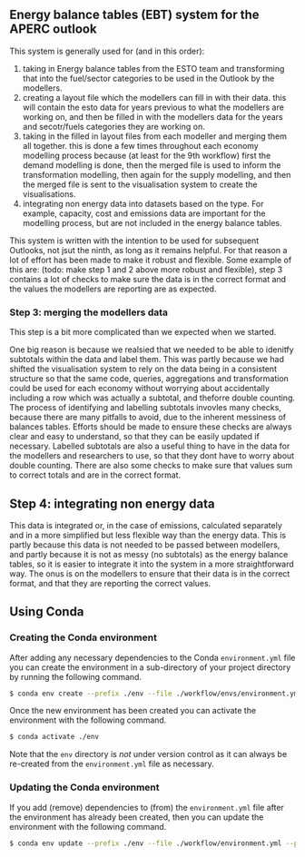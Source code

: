 ## Energy balance tables (EBT) system for the APERC outlook

This system is generally used for (and in this order):

1. taking in Energy balance tables from the ESTO team and transforming that into the fuel/sector categories to be used in the Outlook by the modellers.
2. creating a layout file which the modellers can fill in with their data. this will contain the esto data for years previous to what the modellers are working on, and then be filled in with the modellers data for the years and secotr/fuels categories they are working on.
3. taking in the filled in layout files from each modeller and merging them all together. this is done a few times throughout each economy modelling process because (at least for the 9th workflow) first the demand modelling is done, then the merged file is used to inform the transformation modelling, then again for the supply modelling, and then the merged file is sent to the visualisation system to create the visualisations.
4. integrating non energy data into datasets based on the type. For example, capacity, cost and emissions data are important for the modelling process, but are not included in the energy balance tables. 

This system is written with the intention to be used for subsequent Outlooks, not jsut the ninth, as long as it remains helpful. For that reason a lot of effort has been made to make it robust and flexible. Some example of this are: (todo: make step 1 and 2 above more robust and flexible), step 3 contains a lot of checks to make sure the data is in the correct format and the values the modellers are reporting are as expected. 

### Step 3: merging the modellers data
This step is a bit more complicated than we expected when we started. 

One big reason is because we realsied that we needed to be able to idenitfy subtotals within the data and label them. This was partly because we had shifted the visualisation system to rely on the data being in a consistent structure so that the same code, queries, aggregations and transformation could be used for each economy without worrying about accidentally including a row which was actually a subtotal, and theforre double counting.
The process of identifying and labelling subtotals invovles many checks, because there are many pitfalls to avoid, due to the inherent messiness of balances tables. Efforts should be made to ensure these checks are always clear and easy to understand, so that they can be easily updated if necessary.
Labelled subtotals are also a useful thing to have in the data for the modellers and researchers to use, so that they dont have to worry about double counting.
There are also some checks to make sure that values sum to correct totals and are in the correct format.

## Step 4: integrating non energy data
This data is integrated or, in the case of emissions, calculated separately and in a more simplified but less flexible way than the energy data. This is partly because this data is not needed to be passed between modellers, and partly because it is not as messy (no subtotals) as the energy balance tables, so it is easier to integrate it into the system in a more straightforward way.
The onus is on the modellers to ensure that their data is in the correct format, and that they are reporting the correct values. 

## Using Conda

### Creating the Conda environment

After adding any necessary dependencies to the Conda `environment.yml` file you can create the 
environment in a sub-directory of your project directory by running the following command.

```bash
$ conda env create --prefix ./env --file ./workflow/envs/environment.yml
```
Once the new environment has been created you can activate the environment with the following 
command.

```bash
$ conda activate ./env
```

Note that the `env` directory is *not* under version control as it can always be re-created from 
the `environment.yml` file as necessary.

### Updating the Conda environment

If you add (remove) dependencies to (from) the `environment.yml` file after the environment has 
already been created, then you can update the environment with the following command.

```bash
$ conda env update --prefix ./env --file ./workflow/environment.yml --prune
```
